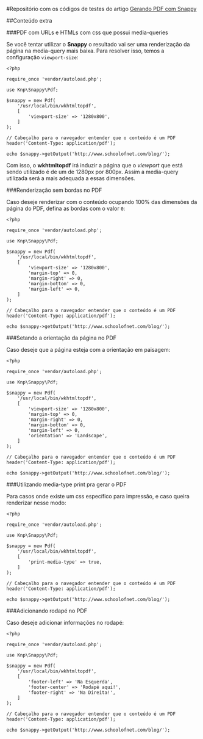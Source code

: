 #Repositório com os códigos de testes do artigo [Gerando PDF com Snappy](http://www.schoolofnet.com/2015/07/gerando-pdf-com-snappy/)

  
##Conteúdo extra

###PDF com URLs e HTMLs com css que possui media-queries


Se você tentar utilizar o __Snappy__ o resultado vai ser uma renderização da página na media-query mais baixa. Para resolver isso, temos a configuração ``viewport-size``:

    <?php
    
    require_once 'vendor/autoload.php';
    
    use Knp\Snappy\Pdf;
    
    $snappy = new Pdf(
        '/usr/local/bin/wkhtmltopdf',
        [
            'viewport-size' => '1280x800',
        ]
    );
    
    // Cabeçalho para o navegador entender que o conteúdo é um PDF
    header('Content-Type: application/pdf');
    
    echo $snappy->getOutput('http://www.schoolofnet.com/blog/');
    
Com isso, o __wkhtmltopdf__ irá induzir a página que o *viewport* que está sendo utilizado é de um de 1280px por 800px. Assim a media-query utilizada será a mais adequada a essas dimensões.


###Renderização sem bordas no PDF

Caso deseje renderizar com o conteúdo ocupando 100% das dimensões da página do PDF, defina as bordas com o valor ```0```:

    <?php
    
    require_once 'vendor/autoload.php';
    
    use Knp\Snappy\Pdf;
    
    $snappy = new Pdf(
        '/usr/local/bin/wkhtmltopdf',
        [
            'viewport-size' => '1280x800',
            'margin-top' => 0,
            'margin-right' => 0,
            'margin-bottom' => 0,
            'margin-left' => 0,
        ]
    );
    
    // Cabeçalho para o navegador entender que o conteúdo é um PDF
    header('Content-Type: application/pdf');
    
    echo $snappy->getOutput('http://www.schoolofnet.com/blog/');


###Setando a orientação da página no PDF

Caso deseje que a página esteja com a orientação em paisagem:


    <?php

    require_once 'vendor/autoload.php';

    use Knp\Snappy\Pdf;

    $snappy = new Pdf(
        '/usr/local/bin/wkhtmltopdf',
        [
            'viewport-size' => '1280x800',
            'margin-top' => 0,
            'margin-right' => 0,
            'margin-bottom' => 0,
            'margin-left' => 0,
            'orientation' => 'Landscape',
        ]
    );

    // Cabeçalho para o navegador entender que o conteúdo é um PDF
    header('Content-Type: application/pdf');

    echo $snappy->getOutput('http://www.schoolofnet.com/blog/');


###Utilizando media-type print pra gerar o PDF

Para casos onde existe um css específico para impressão, e caso queira renderizar nesse modo:

    <?php

    require_once 'vendor/autoload.php';

    use Knp\Snappy\Pdf;

    $snappy = new Pdf(
        '/usr/local/bin/wkhtmltopdf',
        [
            'print-media-type' => true,
        ]
    );

    // Cabeçalho para o navegador entender que o conteúdo é um PDF
    header('Content-Type: application/pdf');

    echo $snappy->getOutput('http://www.schoolofnet.com/blog/');


###Adicionando rodapé no PDF

Caso deseje adicionar informações no rodapé:

    <?php
    
    require_once 'vendor/autoload.php';
    
    use Knp\Snappy\Pdf;
    
    $snappy = new Pdf(
        '/usr/local/bin/wkhtmltopdf',
        [
            'footer-left' => 'Na Esquerda',
            'footer-center' => 'Rodapé aqui!',
            'footer-right' => 'Na Direita!',
        ]
    );
    
    // Cabeçalho para o navegador entender que o conteúdo é um PDF
    header('Content-Type: application/pdf');
    
    echo $snappy->getOutput('http://www.schoolofnet.com/blog/');


